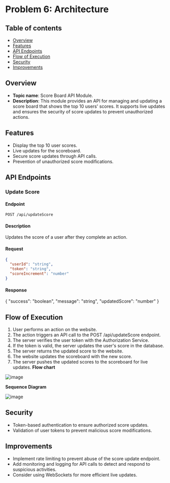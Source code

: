 # Problem 6: Architecture

## Table of contents

- [Overview](#overview)
- [Features](#features)
- [API Endpoints](#api-endpoints)
- [Flow of Execution](#flow-of-execution)
- [Security](#security)
- [Improvements](#improvements)

## Overview

- **Topic name**: Score Board API Module.
- **Description**: This module provides an API for managing and updating a score board that shows the top 10 users' scores. It supports live updates and ensures the security of score updates to prevent unauthorized actions.

## Features

- Display the top 10 user scores.
- Live updates for the scoreboard.
- Secure score updates through API calls.
- Prevention of unauthorized score modifications.

## API Endpoints

### Update Score

#### Endpoint
`POST /api/updateScore`

#### Description
Updates the score of a user after they complete an action.

#### Request

```json
{
  "userId": "string",
  "token": "string",
  "scoreIncrement": "number"
}
```
#### Response
{
  "success": "boolean",
  "message": "string",
  "updatedScore": "number"
}

## Flow of Execution

1. User performs an action on the website.
2. The action triggers an API call to the POST /api/updateScore endpoint.
3. The server verifies the user token with the Authorization Service.
4. If the token is valid, the server updates the user's score in the database.
5. The server returns the updated score to the website.
6. The website updates the scoreboard with the new score.
7. The server pushes the updated scores to the scoreboard for live updates.
**Flow chart**

![image](https://github.com/nthanhnguyen/Nguyen-Thanh-Nguyen/assets/110075152/c9c63024-6e70-449e-a2b7-eafa0e57a2c8)


**Sequence Diagram**

![image](https://github.com/nthanhnguyen/Nguyen-Thanh-Nguyen/assets/110075152/1cd35555-a3a2-47b9-a803-06e91cb194e9)


## Security

- Token-based authentication to ensure authorized score updates.
- Validation of user tokens to prevent malicious score modifications.

## Improvements

- Implement rate limiting to prevent abuse of the score update endpoint.
- Add monitoring and logging for API calls to detect and respond to suspicious activities.
- Consider using WebSockets for more efficient live updates.
